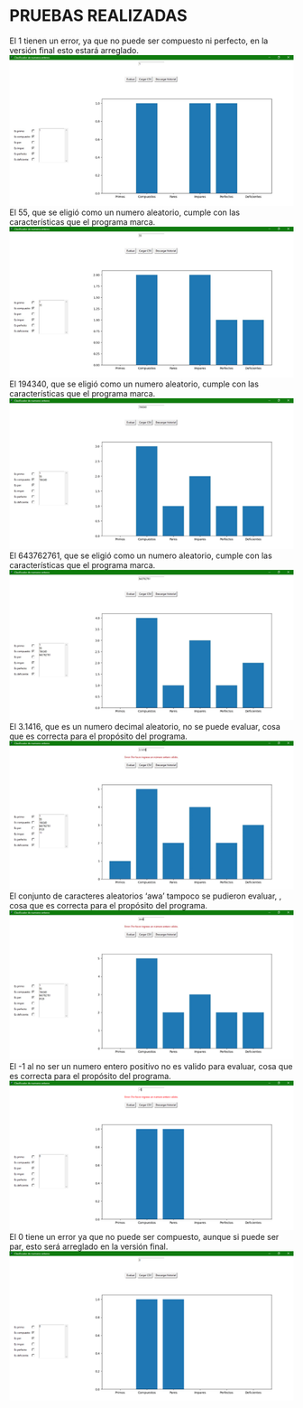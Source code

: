 # PRUEBAS REALIZADAS 
El 1 tienen un error, ya que no puede ser compuesto ni perfecto, en la versión final esto estará arreglado.
![Prueba1](imagen/n1.png)  
El 55, que se eligió como un numero aleatorio, cumple con las características que el programa marca.
![Prueba2](imagen/n2.png)  
El 194340, que se eligió como un numero aleatorio, cumple con las características que el programa 
marca.
![Prueba3](imagen/n3.png)  
El 643762761, que se eligió como un numero aleatorio, cumple con las características que el programa 
marca.
![Prueba4](imagen/n4.png)  
El 3.1416, que es un numero decimal aleatorio, no se puede evaluar, cosa que es correcta para el propósito del programa.
![Prueba5](imagen/n5.png)  
El conjunto de caracteres aleatorios ‘awa’ tampoco se pudieron evaluar, , cosa que es correcta para el propósito del programa.
![Prueba6](imagen/n6.png)  
El -1 al no ser un numero entero positivo no es valido para evaluar, cosa que es correcta para el propósito del programa.
![Prueba7](imagen/n7.png)  
El 0 tiene un error ya que no puede ser compuesto, aunque si puede ser par, esto será arreglado en la versión final.
![Prueba8](imagen/n8.png)
